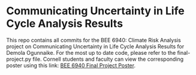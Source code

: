 # Communicating Uncertainty in Life Cycle Analysis Results
This repo contains all commits for the BEE 6940: Climate Risk Analysis project on Communicating Uncertainty in Life Cycle Analysis Results for Demola Ogunnaike. For the most up to date code, please refer to the final-project.py file. Cornell students and faculty can view the corresponding poster using this link: [BEE 6940 Final Project Poster](https://docs.google.com/drawings/d/1MCIrC3CTcKhorkqOkPpuFi56jEv2vFQWSa0jGPjpo50/edit?usp=sharing). 
